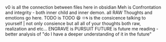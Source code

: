 v0 is all the connection between files here in obsidian
Meh is Confrontation and integrity - both inner child and inner demon. all RAW Thoughts and emotions go here.
TODO is TODO 😆
♾️🌀 is the consicence talking to yourself | not only consience but all all of your thoughts both raw, realization and etc...
ENGRAVE is PURSUIT
FUTURE is future me reading - better analysis of "do I have a deeper understanding of it in the future"